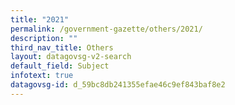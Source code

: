 ```yaml
---
title: "2021"
permalink: /government-gazette/others/2021/
description: ""
third_nav_title: Others
layout: datagovsg-v2-search
default_field: Subject
infotext: true
datagovsg-id: d_59bc8db241355efae46c9ef843baf8e2
---
```

